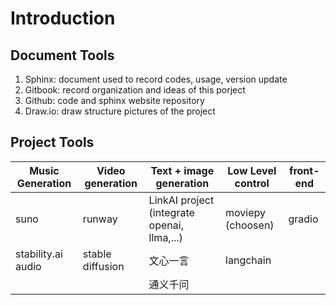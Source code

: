 # Introduction

## Document Tools

1. Sphinx:  document used to record  codes, usage, version update&#x20;
2. Gitbook: record organization and ideas of  this porject
3. Github: code and sphinx website repository
4. Draw.io: draw structure pictures of the project

## Project Tools



| Music Generation   | Video generation | Text + image generation                     | Low Level control | front-end |
| ------------------ | ---------------- | ------------------------------------------- | ----------------- | --------- |
| suno               | runway           | LinkAI project (integrate openai, llma,...) | moviepy (choosen) | gradio    |
| stability.ai audio | stable diffusion | 文心一言                                        | langchain         |           |
|                    |                  | 通义千问                                        |                   |           |

